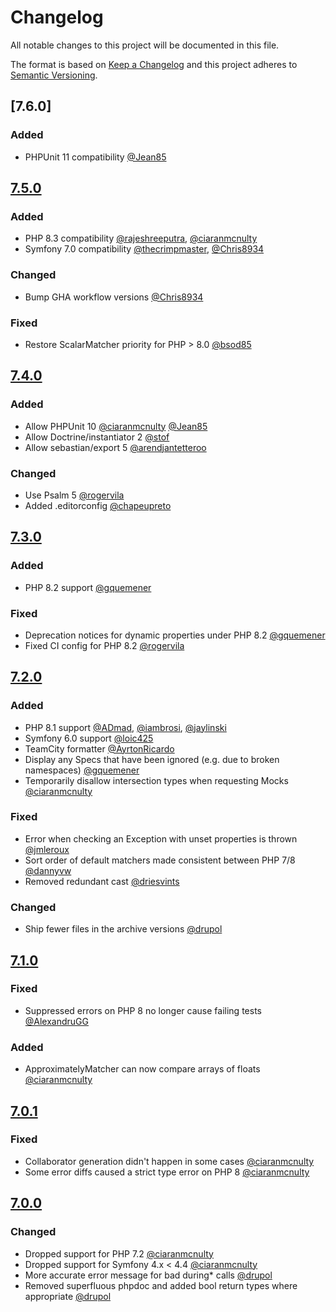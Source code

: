 # Changelog
All notable changes to this project will be documented in this file.

The format is based on [Keep a Changelog](http://keepachangelog.com/en/1.0.0/)
and this project adheres to [Semantic Versioning](http://semver.org/spec/v2.0.0.html).

## [7.6.0]

### Added
- PHPUnit 11 compatibility [@Jean85](https://github.com/Jean85)

## [7.5.0]

### Added
- PHP 8.3 compatibility [@rajeshreeputra](https://github.com/rajeshreeputra), [@ciaranmcnulty](https://github.com/ciaranmcnulty)
- Symfony 7.0 compatibility [@thecrimpmaster](https://github.com/thecrimpmaster), [@Chris8934](https://github.com/Chris8934)

### Changed
- Bump GHA workflow versions [@Chris8934](https://github.com/Chris8934)

### Fixed
- Restore ScalarMatcher priority for PHP > 8.0 [@bsod85](https://github.com/bsod85)

## [7.4.0]

### Added
 - Allow PHPUnit 10 [@ciaranmcnulty](https://github.com/ciaranmcnulty) [@Jean85](https://github.com/Jean85)
 - Allow Doctrine/instantiator 2 [@stof](https://github.com/stof)
 - Allow sebastian/export 5 [@arendjantetteroo](https://github.com/arendjantetteroo)

### Changed
 - Use Psalm 5 [@rogervila](https://github.com/rogervila)
 - Added .editorconfig [@chapeupreto](https://github.com/chapeupreto)

## [7.3.0]

### Added
 - PHP 8.2 support [@gquemener](https://github.com/gquemener)

### Fixed
 - Deprecation notices for dynamic properties under PHP 8.2 [@gquemener](https://github.com/gquemener)
 - Fixed CI config for PHP 8.2 [@rogervila](https://github.com/rogervila)

## [7.2.0]

### Added
 - PHP 8.1 support [@ADmad](https://github.com/ADmad), [@iambrosi](https://github.com/iambrosi), [@jaylinski](https://github.com/jaylinski)
 - Symfony 6.0 support [@loic425](https://github.com/ADmad)
 - TeamCity formatter [@AyrtonRicardo](https://github.com/AyrtonRicardo)
 - Display any Specs that have been ignored (e.g. due to broken namespaces) [@gquemener](https://github.com/gquemener)
 - Temporarily disallow intersection types when requesting Mocks [@ciaranmcnulty](https://github.com/ciaranmcnulty)

### Fixed
 - Error when checking an Exception with unset properties is thrown [@jmleroux](https://github.com/jmleroux)
 - Sort order of default matchers made consistent between PHP 7/8 [@dannyvw](https://github.com/dannyvw)
 - Removed redundant cast [@driesvints](https://github.com/drupol)

### Changed
 - Ship fewer files in the archive versions [@drupol](https://github.com/drupol)

## [7.1.0]
### Fixed
- Suppressed errors on PHP 8 no longer cause failing tests [@AlexandruGG](https://github.com/AlexandruGG)

### Added
- ApproximatelyMatcher can now compare arrays of floats [@ciaranmcnulty](https://github.com/ciaranmcnulty)

## [7.0.1]
### Fixed
- Collaborator generation didn't happen in some cases [@ciaranmcnulty](https://github.com/ciaranmcnulty)
- Some error diffs caused a strict type error on PHP 8 [@ciaranmcnulty](https://github.com/ciaranmcnulty)

## [7.0.0]

### Changed
 - Dropped support for PHP 7.2 [@ciaranmcnulty](https://github.com/ciaranmcnulty)
 - Dropped support for Symfony 4.x < 4.4 [@ciaranmcnulty](https://github.com/ciaranmcnulty)
 - More accurate error message for bad during* calls [@drupol](https://github.com/drupol)
 - Removed superfluous phpdoc and added bool return types where appropriate [@drupol](https://github.com/drupol)

[7.5.0]: https://github.com/phpspec/phpspec/compare/7.4.0...7.5.0
[7.4.0]: https://github.com/phpspec/phpspec/compare/7.3.0...7.4.0
[7.3.0]: https://github.com/phpspec/phpspec/compare/7.2.0...7.3.0
[7.2.0]: https://github.com/phpspec/phpspec/compare/7.1.0...7.2.0
[7.1.0]: https://github.com/phpspec/phpspec/compare/7.0.1...7.1.0
[7.0.1]: https://github.com/phpspec/phpspec/compare/7.0.0...7.0.1
[7.0.0]: https://github.com/phpspec/phpspec/compare/6.2.2...7.0.0
